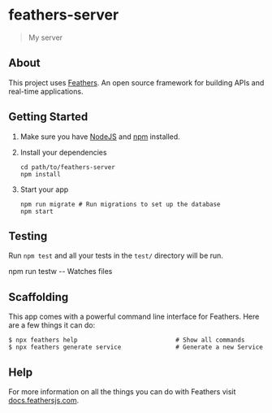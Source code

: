 # feathers-server

> My server

## About

This project uses [Feathers](http://feathersjs.com). An open source framework for building APIs and real-time applications.

## Getting Started

1. Make sure you have [NodeJS](https://nodejs.org/) and [npm](https://www.npmjs.com/) installed.
2. Install your dependencies

    ```
    cd path/to/feathers-server
    npm install
    ```

3. Start your app

    ```
    npm run migrate # Run migrations to set up the database
    npm start
    ```

## Testing

Run `npm test` and all your tests in the `test/` directory will be run.

npm run testw -- Watches files

## Scaffolding

This app comes with a powerful command line interface for Feathers. Here are a few things it can do:

```
$ npx feathers help                           # Show all commands
$ npx feathers generate service               # Generate a new Service
```

## Help

For more information on all the things you can do with Feathers visit [docs.feathersjs.com](http://docs.feathersjs.com).
